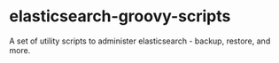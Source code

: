 elasticsearch-groovy-scripts
============================

A set of utility scripts to administer elasticsearch - backup, restore, and more.